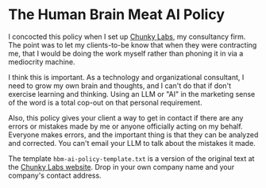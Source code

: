 # The Human Brain Meat AI Policy

I concocted this policy when I set up [Chunky Labs](http://chunkylabs.com), my consultancy firm. The point was to let my clients-to-be know that when they were contracting me, that I would be doing the work myself rather than phoning it in via a mediocrity machine.

I think this is important. As a technology and organizational consultant, I need to grow my own brain and thoughts, and I can't do that if don't exercise learning and thinking. Using an LLM or "AI" in the marketing sense of the word is a total cop-out on that personal requirement.

Also, this policy gives your client a way to get in contact if there are any errors or mistakes made by me or anyone officially acting on my behalf. Everyone makes errors, and the important thing is that they can be analyzed and corrected. You can't email your LLM to talk about the mistakes it made.
 

The template `hbm-ai-policy-template.txt` is a version of the original text at the [Chunky Labs website](https://www.chunkylabs.com/ai-policy-notice). Drop in your own company name and your company's contact address.
